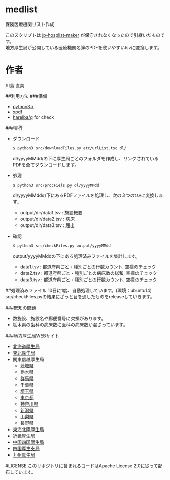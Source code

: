 # medlist
保険医療機関リスト作成

このスクリプトは [jp-hosplist-maker](https://github.com/hiromasah/jp-hosplist-maker) が保守されなくなったので引継いだものです。  
地方厚生局が公開している医療機関名簿のPDFを使いやすいtsvに変換します。

# 作者
川島 直美

##利用方法
###準備
* [python3.x](https://www.python.org/downloads/)
* [xpdf](http://www.foolabs.com/xpdf/download.html)
* [harelba/q](https://github.com/harelba/q) for check

###実行
* ダウンロード  
   ```
   $ python3 src/downloadFiles.py etc/urlList.tsc dl/
   ```  
    dl/yyyyMMdd/の下に厚生局ごとのフォルダを作成し、リンクされているPDFを全てダウンロードします。  
      
* 処理  
    ```
    $ python3 src/procFiels.py dl/yyyyMMdd
    ```  
    dl/yyyyMMddの下にあるPDFファイルを処理し、次の３つのtsvに変換します。
    * output/dir/data1.tsv : 施設概要
    * output/dir/data2.tsv : 病床
    * output/dir/data3.tsv : 届出
      
* 確認  
    ```
    $ python3 src/checkFiles.py output/yyyyMMdd
    ```  
    output/yyyyMMddの下にある処理済みファイルを集計します。
    * data1.tsv : 都道府県ごと・種別ごとの行数カウント, 空欄のチェック
    * data2.tsv : 都道府県ごと・種別ごとの病床数の総和, 空欄のチェック
    * data3.tsv : 都道府県ごと・種別ごとの行数カウント, 空欄のチェック  

##処理済みファイル
10日に1度、自動処理しています。(環境：ubuntu14)  
src/checkFiles.pyの結果にざっと目を通したものをreleaseしていきます。

###既知の問題
* 数施設、施設名や郵便番号に欠損があります。
* 栃木県の歯科の病床数に医科の病床数が混ざっています。

###地方厚生局WEBサイト
* [北海道厚生局](http://kouseikyoku.mhlw.go.jp/hokkaido/gyomu/gyomu/hoken_kikan/todokede_juri_ichiran.html)
* [東北厚生局](http://kouseikyoku.mhlw.go.jp/tohoku/gyomu/gyomu/hoken_kikan/itiran.html)
* 関東信越厚生局
    * [茨城県](http://kouseikyoku.mhlw.go.jp/kantoshinetsu/gyomu/bu_ka/ibaraki/)
    * [栃木県](http://kouseikyoku.mhlw.go.jp/kantoshinetsu/gyomu/bu_ka/tochigi/)
    * [群馬県](http://kouseikyoku.mhlw.go.jp/kantoshinetsu/gyomu/bu_ka/gunma/)
    * [千葉県](http://kouseikyoku.mhlw.go.jp/kantoshinetsu/gyomu/bu_ka/chiba/)
    * [埼玉県](http://kouseikyoku.mhlw.go.jp/kantoshinetsu/gyomu/bu_ka/shido_kansa/)
    * [東京都](http://kouseikyoku.mhlw.go.jp/kantoshinetsu/gyomu/bu_ka/tokyo/)
    * [神奈川県](http://kouseikyoku.mhlw.go.jp/kantoshinetsu/gyomu/bu_ka/kanagawa/)
    * [新潟県](http://kouseikyoku.mhlw.go.jp/kantoshinetsu/gyomu/bu_ka/niigata/)
    * [山梨県](http://kouseikyoku.mhlw.go.jp/kantoshinetsu/gyomu/bu_ka/yamanashi/)
    * [長野県](http://kouseikyoku.mhlw.go.jp/kantoshinetsu/gyomu/bu_ka/nagano/)
* [東海北陸厚生局](http://kouseikyoku.mhlw.go.jp/tokaihokuriku/gyomu/gyomu/hoken_kikan/shitei.html)
* [近畿厚生局](http://kouseikyoku.mhlw.go.jp/kinki/gyomu/gyomu/hoken_kikan/shitei_jokyo.html)
* [中国四国厚生局](http://kouseikyoku.mhlw.go.jp/chugokushikoku/chousaka/shisetsukijunjuri.html)
* [四国厚生支局](http://kouseikyoku.mhlw.go.jp/shikoku/gyomu/gyomu/hoken_kikan/shitei/)
* [九州厚生局](http://kouseikyoku.mhlw.go.jp/kyushu/gyomu/gyomu/hoken_kikan/)

#LICENSE
このリポジトリに含まれるコードはApache License 2.0に従って配布しています。
